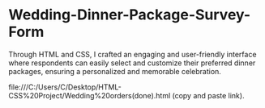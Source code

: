 # Wedding-Dinner-Package-Survey-Form
Through HTML and CSS, I crafted an engaging and user-friendly interface where respondents can easily select and customize their preferred dinner packages, ensuring a personalized and memorable celebration.

file:///C:/Users/C/Desktop/HTML-CSS%20Project/Wedding%20orders(done).html (copy and paste link).
